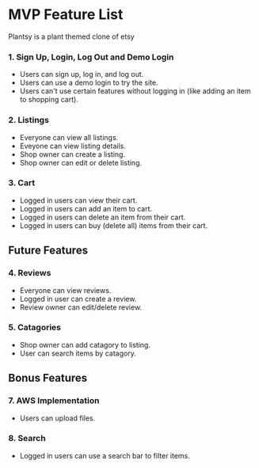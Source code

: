 # MVP Feature List

Plantsy is a plant themed clone of etsy

### 1. Sign Up, Login, Log Out and Demo Login

* Users can sign up, log in, and log out.
* Users can use a demo login to try the site.
* Users can't use certain features without logging in (like adding an item to shopping cart).

### 2. Listings

* Everyone can view all listings.
* Eveyone can view listing details.
* Shop owner can create a listing.
* Shop owner can edit or delete listing.

### 3. Cart

* Logged in users can view their cart.
* Logged in users can add an item to cart.
* Logged in users can delete an item from their cart.
* Logged in users can buy (delete all) items from their cart.

## Future Features

### 4. Reviews

* Everyone can view reviews.
* Logged in user can create a review.
* Review owner can edit/delete review.

### 5. Catagories

* Shop owner can add catagory to listing.
* User can search items by catagory.

## Bonus Features

### 7. AWS Implementation

* Users can upload files.

### 8. Search

* Logged in users can use a search bar to filter items.
